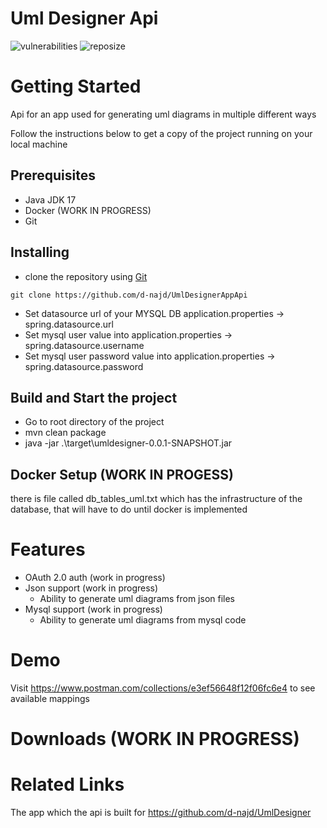 # Uml Designer Api

![vulnerabilities](https://img.shields.io/snyk/vulnerabilities/github/d-najd/UmlDesignerAppApi)
![reposize](https://img.shields.io/github/repo-size/d-najd/UmlDesignerAppApi)

# Getting Started

Api for an app used for generating uml diagrams in multiple different ways

Follow the instructions below to get a copy of the project running on your local machine

## Prerequisites

* Java JDK 17
* Docker (WORK IN PROGRESS)
* Git

## Installing

* clone the repository using [Git](https://git-scm.com/downloads)
```Git
git clone https://github.com/d-najd/UmlDesignerAppApi
```
* Set datasource url of your MYSQL DB application.properties -> spring.datasource.url
* Set mysql user value into application.properties -> spring.datasource.username
* Set mysql user password value into application.properties -> spring.datasource.password

## Build and Start the project

* Go to root directory of the project
* mvn clean package 
* java -jar .\target\umldesigner-0.0.1-SNAPSHOT.jar

## Docker Setup (WORK IN PROGESS)
 there is file called db_tables_uml.txt which has the infrastructure of the database, that will have to do until docker is implemented

# Features
 - OAuth 2.0 auth (work in progress)
 - Json support (work in progress)
   - Ability to generate uml diagrams from json files
 - Mysql support (work in progress)
   - Ability to generate uml diagrams from mysql code

# Demo
 Visit https://www.postman.com/collections/e3ef56648f12f06fc6e4 to see available mappings

# Downloads (WORK IN PROGRESS)
# Related Links
The app which the api is built for https://github.com/d-najd/UmlDesigner
